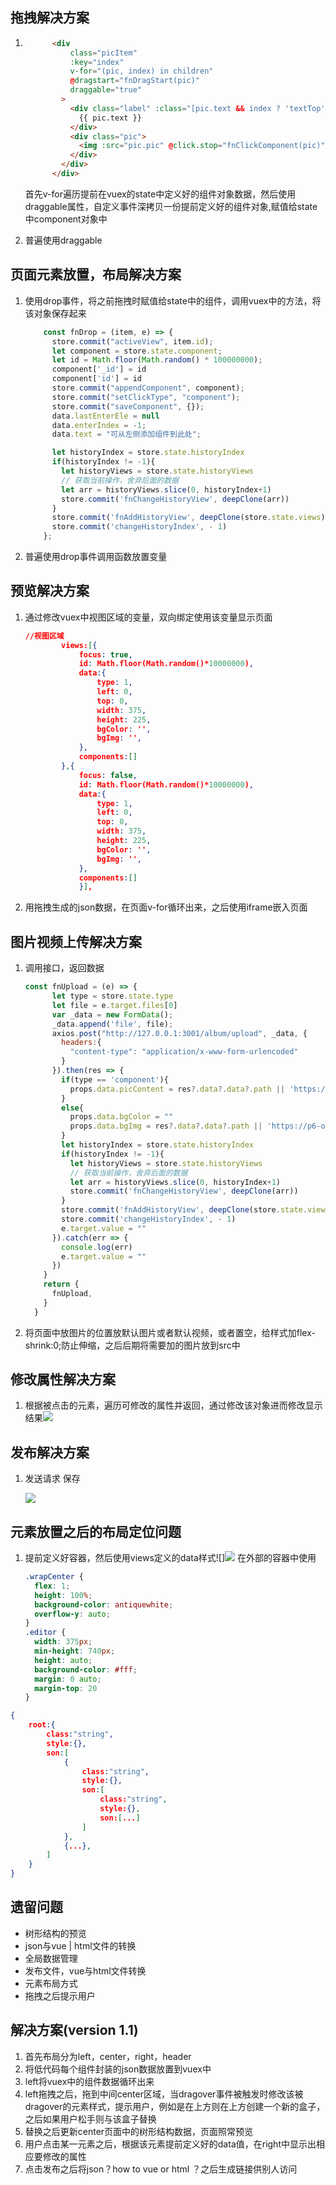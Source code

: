 ## 拖拽解决方案

1. ```html
         <div
             class="picItem"
             :key="index"
             v-for="(pic, index) in children"
             @dragstart="fnDragStart(pic)"
             draggable="true"
           >
             <div class="label" :class="[pic.text && index ? 'textTop' : '']">
               {{ pic.text }}
             </div>
             <div class="pic">
               <img :src="pic.pic" @click.stop="fnClickComponent(pic)" />
             </div>
           </div>
         </div>
   ```

   首先v-for遍历提前在vuex的state中定义好的组件对象数据，然后使用draggable属性，自定义事件深拷贝一份提前定义好的组件对象,赋值给state中component对象中
2. 普遍使用draggable

## 页面元素放置，布局解决方案

1. 使用drop事件，将之前拖拽时赋值给state中的组件，调用vuex中的方法，将该对象保存起来

   ```javascript
       const fnDrop = (item, e) => {
         store.commit("activeView", item.id);
         let component = store.state.component;
         let id = Math.floor(Math.random() * 100000000);
         component['_id'] = id
         component['id'] = id
         store.commit("appendComponent", component);
         store.commit("setClickType", "component");
         store.commit("saveComponent", {});
         data.lastEnterEle = null
         data.enterIndex = -1;
         data.text = "可从左侧添加组件到此处";

         let historyIndex = store.state.historyIndex
         if(historyIndex != -1){
           let historyViews = store.state.historyViews
           // 获取当前操作，舍弃后面的数据
           let arr = historyViews.slice(0, historyIndex+1)
           store.commit('fnChangeHistoryView', deepClone(arr))
         }
         store.commit('fnAddHistoryView', deepClone(store.state.views))
         store.commit('changeHistoryIndex', - 1)
       };
   ```
2. 普遍使用drop事件调用函数放置变量

## 预览解决方案

1. 通过修改vuex中视图区域的变量，双向绑定使用该变量显示页面

   ```json
   //视图区域
           views:[{
               focus: true,
               id: Math.floor(Math.random()*10000000),
               data:{
                   type: 1,
                   left: 0,
                   top: 0,
                   width: 375,
                   height: 225,
                   bgColor: '',
                   bgImg: '',
               },
               components:[]
           },{
               focus: false,
               id: Math.floor(Math.random()*10000000),
               data:{
                   type: 1,
                   left: 0,
                   top: 0,
                   width: 375,
                   height: 225,
                   bgColor: '',
                   bgImg: '',
               },
               components:[]
               }],
   ```
2. 用拖拽生成的json数据，在页面v-for循环出来，之后使用iframe嵌入页面

## 图片视频上传解决方案

1. 调用接口，返回数据

   ```javascript
   const fnUpload = (e) => {
         let type = store.state.type
         let file = e.target.files[0]
         var _data = new FormData();
         _data.append('file', file);
         axios.post("http://127.0.0.1:3001/album/upload", _data, {
           headers:{
             "content-type": "application/x-www-form-urlencoded"
           }
         }).then(res => {
           if(type == 'component'){
             props.data.picContent = res?.data?.data?.path || 'https://p6-orange.byteorge.com/img/ad-tetris-site/brick_tpl_picture_0.png~noop.webp'
           }
           else{
             props.data.bgColor = ""
             props.data.bgImg = res?.data?.data?.path || 'https://p6-orange.byteorge.com/img/ad-tetris-site/brick_tpl_picture_0.png~noop.webp'
           }
           let historyIndex = store.state.historyIndex
           if(historyIndex != -1){
             let historyViews = store.state.historyViews
             // 获取当前操作，舍弃后面的数据
             let arr = historyViews.slice(0, historyIndex+1)
             store.commit('fnChangeHistoryView', deepClone(arr))
           }
           store.commit('fnAddHistoryView', deepClone(store.state.views))
           store.commit('changeHistoryIndex', - 1)
           e.target.value = ""
         }).catch(err => {
           console.log(err)
           e.target.value = ""
         })
       }
       return {
         fnUpload,
       }
     }
   ```
2. 将页面中放图片的位置放默认图片或者默认视频，或者置空，给样式加flex-shrink:0;防止伸缩，之后后期将需要加的图片放到src中

## 修改属性解决方案

1. 根据被点击的元素，遍历可修改的属性并返回，通过修改该对象进而修改显示结果![](file://C:\Personal\Documents/IkMarkdown/.assets/项目3解决方案.md250825.9080774.png)

## 发布解决方案

1. 发送请求 保存

   ![](file://C:\Personal\Documents/IkMarkdown/.assets/项目3解决方案.md251039.8216212.png)

## 元素放置之后的布局定位问题

1. 提前定义好容器，然后使用views定义的data样式![]![](file://C:\Personal\Documents/IkMarkdown/.assets/项目3解决方案.md249282.8298926.png)
   在外部的容器中使用

   ```css
   .wrapCenter {
     flex: 1;
     height: 100%;
     background-color: antiquewhite;
     overflow-y: auto;
   }
   .editor {
     width: 375px;
     min-height: 740px;
     height: auto;
     background-color: #fff;
     margin: 0 auto;
     margin-top: 20
   }
   ```

```json
{
    root:{
        class:"string",
        style:{},
        son:[
            {
                class:"string",
                style:{},
                son:[
                    class:"string",
                    style:{},
                    son:[...]
                ]
            },
            {...},
        ]  
    }
}
```

## 遗留问题

- 树形结构的预览
- json与vue | html文件的转换
- 全局数据管理
- 发布文件，vue与html文件转换
- 元素布局方式
- 拖拽之后提示用户

## 解决方案(version 1.1)

1. 首先布局分为left，center，right，header
2. 将低代码每个组件封装的json数据放置到vuex中
3. left将vuex中的组件数据循环出来
4. left拖拽之后，拖到中间center区域，当dragover事件被触发时修改该被dragover的元素样式，提示用户，例如是在上方则在上方创建一个新的盒子，之后如果用户松手则与该盒子替换
5. 替换之后更新center页面中的树形结构数据，页面照常预览
6. 用户点击某一元素之后，根据该元素提前定义好的data值，在right中显示出相应要修改的属性
7. 点击发布之后将json？how to vue or html ？之后生成链接供别人访问
